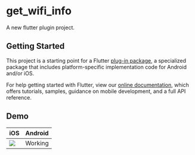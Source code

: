 # get_wifi_info

A new flutter plugin project.

## Getting Started

This project is a starting point for a Flutter
[plug-in package](https://flutter.io/developing-packages/),
a specialized package that includes platform-specific implementation code for
Android and/or iOS.

For help getting started with Flutter, view our 
[online documentation](https://flutter.io/docs), which offers tutorials, 
samples, guidance on mobile development, and a full API reference.


## Demo
iOS | Android
------------ | -------------
![](https://media.giphy.com/media/k6r9canVzxarhfHory/giphy.gif) | Working
